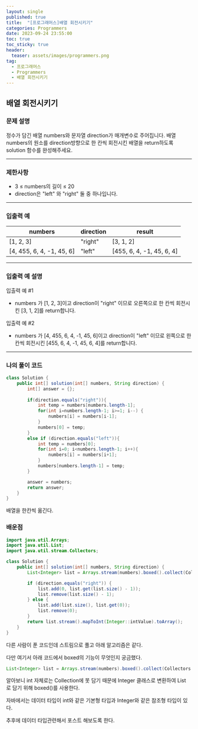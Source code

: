 ```yaml
---
layout: single
published: true
title:  "[프로그래머스]배열 회전시키기"
categories: Programmers
date: 2023-09-24 23:55:00
toc: true
toc_sticky: true
header:
  teaser: assets/images/programmers.png
tag:   
  - 프로그래머스
  - Programmers
  - 배열 회전시키기
---
```


## 배열 회전시키기

### 문제 설명

정수가 담긴 배열 numbers와 문자열 direction가 매개변수로 주어집니다. 배열 numbers의 원소를 direction방향으로 한 칸씩 회전시킨 배열을 return하도록 solution 함수를 완성해주세요.

----------------

### 제한사항

* 3 ≤ numbers의 길이 ≤ 20
* direction은 "left" 와 "right" 둘 중 하나입니다.



----------------

### 입출력 예

|numbers|	direction|	result|
|---|---|---|
|[1, 2, 3]|	"right"|	[3, 1, 2]|
|[4, 455, 6, 4, -1, 45, 6]|	"left"|	[455, 6, 4, -1, 45, 6, 4]|

----------------
### 입출력 예 설명

입출력 예 #1  

* numbers 가 [1, 2, 3]이고 direction이 "right" 이므로 오른쪽으로 한 칸씩 회전시킨 [3, 1, 2]를 return합니다.
  

입출력 예 #2  

* numbers 가 [4, 455, 6, 4, -1, 45, 6]이고 direction이 "left" 이므로 왼쪽으로 한 칸씩 회전시킨 [455, 6, 4, -1, 45, 6, 4]를 return합니다.
  



----------------

### 나의 풀이 코드

```java
class Solution {
    public int[] solution(int[] numbers, String direction) {
        int[] answer = {};
        
        if(direction.equals("right")){
            int temp = numbers[numbers.length-1];
            for(int i=numbers.length-1; i>=1; i--) {
                numbers[i] = numbers[i-1];
            }
            numbers[0] = temp;
        }
        else if (direction.equals("left")){
            int temp = numbers[0];
            for(int i=0; i<numbers.length-1; i++){
                numbers[i] = numbers[i+1];
            }
            numbers[numbers.length-1] = temp;
        }

        answer = numbers;
        return answer;
    }
}
```
<p>
배열을 한칸씩 옮긴다.
</p>

### 배운점

```java
import java.util.Arrays;
import java.util.List;
import java.util.stream.Collectors;

class Solution {
    public int[] solution(int[] numbers, String direction) {
        List<Integer> list = Arrays.stream(numbers).boxed().collect(Collectors.toList());

        if (direction.equals("right")) {
            list.add(0, list.get(list.size() - 1));
            list.remove(list.size() - 1);
        } else {
            list.add(list.size(), list.get(0));
            list.remove(0);
        }
        return list.stream().mapToInt(Integer::intValue).toArray();
    }
}
```
다른 사람이 푼 코드인데 스트림으로 풀고 아래 알고리즘은 같다.


다만 여기서 아래 코드에서 boxed의 기능이 무엇인지 궁금했다.
```java
List<Integer> list = Arrays.stream(numbers).boxed().collect(Collectors.toList());
```
알아보니 int 자체로는 Collection에 못 담기 때문에 Integer 클래스로 변환하여 List<Integer> 로 담기 위해 boxed()를 사용한다.

자바에서는 데이터 타입이 int와 같은 기본형 타입과 Integer와 같은 참조형 타입이 있다.

추후에 데이터 타입관련해서 포스트 해보도록 한다.
<p>

</p>




